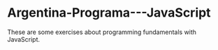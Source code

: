# Argentina-Programa---JavaScript

These are some exercises about programming fundamentals with JavaScript.
